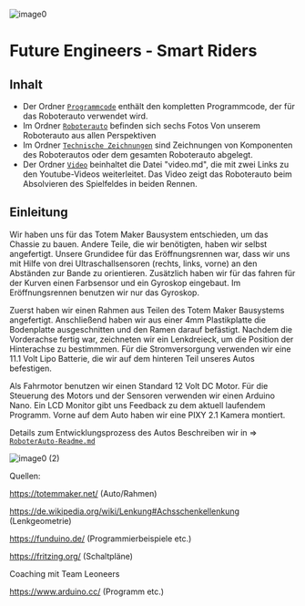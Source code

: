 ![image0](https://github.com/biswro2023/smartiecar/assets/131177565/5d9d468e-8dde-4f72-8bcc-868d23993b3d)


Future Engineers - Smart Riders 
====

## Inhalt

* Der Ordner [`Programmcode`](https://github.com/biswro2023/smartiecar/tree/master/Programmcode) enthält den kompletten Programmcode, der für das Roboterauto verwendet wird.
* Im Ordner [`Roboterauto`](https://github.com/biswro2023/smartiecar/tree/master/Roboterauto) befinden sich sechs Fotos Von unserem Roboterauto aus allen Perspektiven
* Im Ordner [`Technische Zeichnungen`](https://github.com/biswro2023/smartiecar/tree/master/Technische%20Zeichnungen) sind Zeichnungen von Komponenten des Roboterautos oder dem gesamten Roboterauto abgelegt.
* Der Ordner [`Video`](https://github.com/biswro2023/smartiecar/blob/master/Video/video.md) beinhaltet die Datei "video.md", die mit zwei Links zu den Youtube-Videos weiterleitet. Das Video zeigt das Roboterauto beim Absolvieren des Spielfeldes in beiden Rennen.

## Einleitung


Wir haben  uns für das Totem Maker Bausystem entschieden, um das Chassie zu bauen. Andere Teile, die wir benötigten, haben wir selbst angefertigt.
Unsere Grundidee für das Eröffnungsrennen war, dass wir uns mit Hilfe von drei Ultraschallsensoren (rechts, links, vorne) an den Abständen zur Bande zu orientieren.
Zusätzlich haben wir für das fahren für der Kurven einen Farbsensor und ein Gyroskop eingebaut. Im Eröffnungsrennen benutzen wir nur das Gyroskop.

Zuerst haben wir einen Rahmen aus Teilen des Totem Maker Bausystems angefertigt. Anschließend haben wir aus einer 4mm Plastikplatte die Bodenplatte ausgeschnitten und den Ramen darauf befästigt.
Nachdem die Vorderachse fertig war, zeichneten wir ein Lenkdreieck, um die Position der Hinterachse zu bestimmmen. 
Für die Stromversorgung verwenden wir eine 11.1 Volt Lipo Batterie, die wir auf dem hinteren Teil unseres Autos befestigen.

Als Fahrmotor benutzen wir einen Standard 12 Volt DC Motor.
Für die Steuerung des Motors und der Sensoren verwenden wir einen Arduino Nano. 
Ein LCD Monitor gibt uns Feedback zu dem aktuell laufendem Programm. 
Vorne auf dem Auto haben wir eine PIXY 2.1 Kamera montiert.
  
Details zum Entwicklungsprozess des Autos Beschreiben wir in => [`RoboterAuto-Readme.md`](https://github.com/biswro2023/smartiecar/blob/master/Roboterauto/README.md)

![image0 (2)](https://github.com/biswro2023/smartiecar/assets/131591590/687d8725-438f-4099-aef0-7533da0b93fc)


Quellen:

https://totemmaker.net/  (Auto/Rahmen)

https://de.wikipedia.org/wiki/Lenkung#Achsschenkellenkung    (Lenkgeometrie)

https://funduino.de/  (Programmierbeispiele etc.)

https://fritzing.org/   (Schaltpläne)

Coaching mit Team Leoneers 

https://www.arduino.cc/    (Programm etc.)
